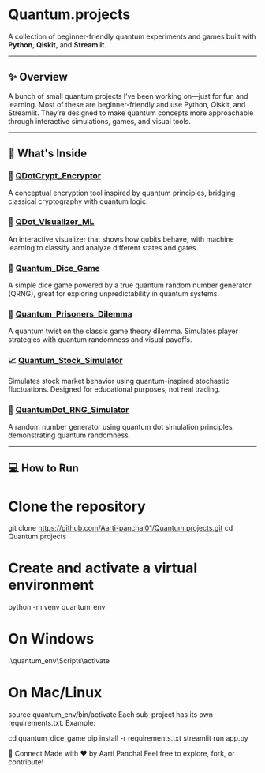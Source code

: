 # Quantum.projects

A collection of beginner-friendly quantum experiments and games built with **Python**, **Qiskit**, and **Streamlit**.

---

## ✨ Overview

A bunch of small quantum projects I’ve been working on—just for fun and learning. Most of these are beginner-friendly and use Python, Qiskit, and Streamlit. They’re designed to make quantum concepts more approachable through interactive simulations, games, and visual tools.

---

## 🧩 What's Inside



### 🔐 [QDotCrypt_Encryptor](https://github.com/Aarti-panchal01/qdot_crypt_encryptor)
A conceptual encryption tool inspired by quantum principles, bridging classical cryptography with quantum logic.

### 🎯 [QDot_Visualizer_ML](https://github.com/Aarti-panchal01/qdot_visualizer_ml)
An interactive visualizer that shows how qubits behave, with machine learning to classify and analyze different states and gates.

### 🎲 [Quantum_Dice_Game](https://github.com/Aarti-panchal01/quantum_dice_game)
A simple dice game powered by a true quantum random number generator (QRNG), great for exploring unpredictability in quantum systems.

### 🤝 [Quantum_Prisoners_Dilemma](https://github.com/Aarti-panchal01/quantum_prisoners_dilemma)
A quantum twist on the classic game theory dilemma. Simulates player strategies with quantum randomness and visual payoffs.

### 📈 [Quantum_Stock_Simulator](https://github.com/Aarti-panchal01/quantum_stock_simulator)
Simulates stock market behavior using quantum-inspired stochastic fluctuations. Designed for educational purposes, not real trading.

### 🔢 [QuantumDot_RNG_Simulator](https://github.com/Aarti-panchal01/QuantumDot_RNG_Simulator)
A random number generator using quantum dot simulation principles, demonstrating quantum randomness.

---

## 💻 How to Run


# Clone the repository
git clone https://github.com/Aarti-panchal01/Quantum.projects.git
cd Quantum.projects

# Create and activate a virtual environment
python -m venv quantum_env

# On Windows
.\quantum_env\Scripts\activate

# On Mac/Linux
source quantum_env/bin/activate
Each sub-project has its own requirements.txt. Example:


cd quantum_dice_game
pip install -r requirements.txt
streamlit run app.py



🤝 Connect
Made with ❤️ by Aarti Panchal
Feel free to explore, fork, or contribute!
